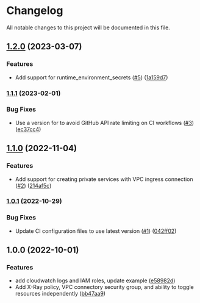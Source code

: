 # Changelog

All notable changes to this project will be documented in this file.

## [1.2.0](https://github.com/terraform-aws-modules/terraform-aws-app-runner/compare/v1.1.1...v1.2.0) (2023-03-07)


### Features

* Add support for runtime_environment_secrets ([#5](https://github.com/terraform-aws-modules/terraform-aws-app-runner/issues/5)) ([1a159d7](https://github.com/terraform-aws-modules/terraform-aws-app-runner/commit/1a159d73c657b864eaf20e158db3dfb1f23a33ec))

### [1.1.1](https://github.com/terraform-aws-modules/terraform-aws-app-runner/compare/v1.1.0...v1.1.1) (2023-02-01)


### Bug Fixes

* Use a version for  to avoid GitHub API rate limiting on CI workflows ([#3](https://github.com/terraform-aws-modules/terraform-aws-app-runner/issues/3)) ([ec37cc4](https://github.com/terraform-aws-modules/terraform-aws-app-runner/commit/ec37cc4868874c15f6f2f6ec1eaaacc8319bdc0a))

## [1.1.0](https://github.com/terraform-aws-modules/terraform-aws-app-runner/compare/v1.0.1...v1.1.0) (2022-11-04)


### Features

* Add support for creating private services with VPC ingress connection ([#2](https://github.com/terraform-aws-modules/terraform-aws-app-runner/issues/2)) ([214af5c](https://github.com/terraform-aws-modules/terraform-aws-app-runner/commit/214af5ceafc2f9c2f7edd1c91ffa076edd3075e0))

### [1.0.1](https://github.com/terraform-aws-modules/terraform-aws-app-runner/compare/v1.0.0...v1.0.1) (2022-10-29)


### Bug Fixes

* Update CI configuration files to use latest version ([#1](https://github.com/terraform-aws-modules/terraform-aws-app-runner/issues/1)) ([042ff02](https://github.com/terraform-aws-modules/terraform-aws-app-runner/commit/042ff024ea330a0af33807a9d2a24b3c9cf14eec))

## 1.0.0 (2022-10-01)


### Features

* add cloudwatch logs and IAM roles, update example ([e58982d](https://github.com/clowdhaus/terraform-aws-app-runner/commit/e58982df317e67302dccb22a18bc027f47965208))
* Add X-Ray policy, VPC connectory security group, and ability to toggle resources independently ([bb47aa9](https://github.com/clowdhaus/terraform-aws-app-runner/commit/bb47aa9289e1debfbd579fa366f2966c15521068))
